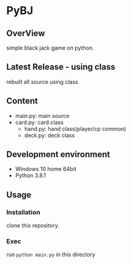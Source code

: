 # PyBJ

## OverView
simple black jack game on python.

## Latest Release - using class
rebuilt all source using class.

## Content
 * main.py: main source
 * card.py: card class
    * hand.py: hand class(player/cp common)
    * deck.py: deck class

## Development environment
 * Windows 10 home 64bit
 * Python 3.8.1

## Usage
### Installation
clone this repository.

### Exec
run `python main.py` in this directory